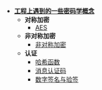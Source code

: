 * [<b>工程上遇到的一些密码学概念</b>](/)</b>
    * <b>对称加密</b>
      * [AES](zh-cn/对称加密.md)
    * <b>非对称加密</b>
      * [非对称加密](zh-cn/非对称加密.md)
    * <b>认证</b>
      * [哈希函数](zh-cn/哈希算法.md)
      * [消息认证码](zh-cn/消息认证码.md)
      * [数字签名与验签](zh-cn/数字签名与验签.md)

